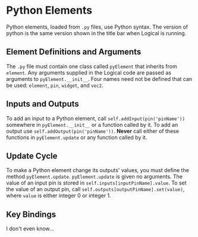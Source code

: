 # Python Elements
Python elements, loaded from `.py` files, use Python syntax. The version of python is the same version shown in the title bar when Logical is running.

## Element Definitions and Arguments
The `.py` file must contain one class called `pyElement` that inherits from `element`. Any arguments supplied in the Logical code are passed as arguments to `pyElement.__init__`. Four names need not be defined that can be used: `element`, `pin`, `widget`, and `vec2`.

## Inputs and Outputs
To add an input to a Python element, call `self.addInput(pin('pinName'))` somewhere in `pyElement.__init__` or a function called by it. To add an output use `self.addOutput(pin('pinName'))`. **Never** call either of these functions in `pyElement.update` or any function called by it.

## Update Cycle
To make a Python element change its outputs' values, you must define the method `pyElement.update`. `pyElement.update` is given no arguments. The value of an input pin is stored in `self.inputs[inputPinName].value`. To set the value of an output pin, call `self.outputs[outputPinName].set(value)`, where `value` is either integer 0 or integer 1.

## Key Bindings
I don't even know...
